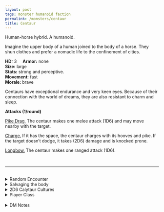 ```yaml
---
layout: post
tags: monster humanoid faction
permalink: /monsters/centaur
title: Centaur
---
```


Human-horse hybrid. A humanoid.

Imagine the upper body of a human joined to the body of a horse. They shun clothes and prefer a nomadic life to the confinement of cities.

**HD:** 3  &nbsp; &nbsp;  **Armor:** none <br>
**Size:** large <br>
**Stats:** strong and perceptive. <br>
**Movement:** fast <br>
**Morale:** brave <br>

Centaurs have exceptional endurance and very keen eyes. Because of their connection with the world of dreams, they are also resistant to charm and sleep.

**Attacks (1/round)**

<ins>Pike Drag.</ins> The centaur makes one melee attack (1D6) and may move nearby with the target.

<ins>Charge.</ins> If it has the space, the centaur charges with its hooves and pike. If the target doesn’t dodge, it takes (2D6) damage and is knocked prone.

<ins>Longbow.</ins> The centaur makes one ranged attack (1D6).

<br>

---

<br> 

<details markdown="1">
<summary>Random Encounter</summary>
1. **Monster:** 1D10 centaurs & ... (1D4)
    1. nothing
    1. 1 shaman
    1. 1 soldier or warrior
    1. roll twice
1. **Lair:** A waterhole in a pasture decorated with pennants. 50% that they sell exotic goods from far away. <br>	&nbsp; OR <br>	**Omen:** The sound of confident hooves.
1. **Spoor:** A campfire with only hooves tracks.
1. **Tracks:** Hooves track.
1. **Trace:** Faded pennants forming a star map.
1. **Trace:** An arrow with fletching from a foreign bird.
</details>

<details markdown="1">
<summary>Salvaging the body</summary>

You find the monster's weapons and ... (Roll as many times as the HD of the monster)

1. Nothing.
1. 40' of rope.
1. A ration.
1. 1D8 expertly crafted arrows
1. Local herb that cures a common affliction.
1. A colorful scarf.

</details>

<details markdown="1">
<summary>2D6 Calytaur Cultures</summary>

Combine the result of both tables to get the broad lines of this humanoid culture in this part of the world.

**Cultures**
1. The ones that migrate in giant herds following star maps.
1. The raiders that live off pillaging. 
1. The ones that run a hero academy.
1. The ones from the great army.
1. The ones that live in harmony with the elves.
1. The ones that are knights errant.

**Features**
1. They have no metal.
1. They spend half the year in the world of the fey.
1. They need to reach a certain destination before solstice or they turn into horses.
1. Their leader is a chevall manipulating them.
1. They are the last survivors of a fallen civilization.
1. They despise settlers.
</details>

<details markdown="1">
<summary>Player Class</summary>
Play as a [centaur](https://saltygoo.github.io/class/fighter/centaur)!
</details>

<br> 

<details markdown="1">
<summary>DM Notes</summary>
Compared to the [5th edition](https://5e.tools/book.html#mm) version, I gave it more interactive attacks. Also, considering the contemporary association of centaurs with wisdom, I made them resistant to some fairy tricks. — SaltyGoo
</details>
